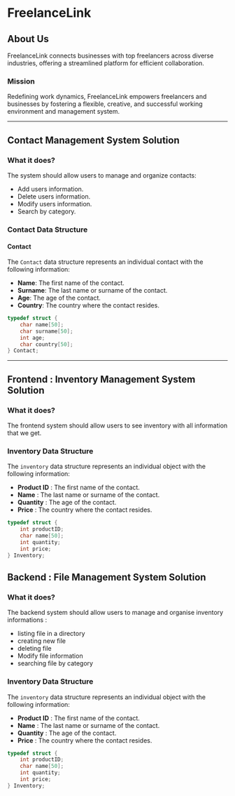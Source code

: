 # FreelanceLink

## About Us

FreelanceLink connects businesses with top freelancers across diverse industries, offering a streamlined platform for efficient collaboration.

### Mission

Redefining work dynamics, FreelanceLink empowers freelancers and businesses by fostering a flexible, creative, and successful working environment and management system.

---

## Contact Management System Solution

### What it does?

The system should allow users to manage and organize contacts:

- Add users information.
- Delete users information.
- Modify users information.
- Search by category.

### Contact Data Structure

#### Contact

The `Contact` data structure represents an individual contact with the following information:

- **Name**: The first name of the contact.
- **Surname**: The last name or surname of the contact.
- **Age**: The age of the contact.
- **Country**: The country where the contact resides.

```c
typedef struct {
    char name[50];
    char surname[50];
    int age;
    char country[50];
} Contact;
```

---

## Frontend : Inventory Management System Solution

### What it does?

The frontend system should allow users to see inventory with all information that we get.

### Inventory Data Structure

The `inventory` data structure represents an individual object with the following information:

- **Product ID** : The first name of the contact.
- **Name** : The last name or surname of the contact.
- **Quantity** : The age of the contact.
- **Price** : The country where the contact resides.

```c
typedef struct {
    int productID;
    char name[50];
    int quantity;
    int price;
} Inventory;
```

## Backend : File Management System Solution

### What it does?

The backend system should allow users to manage and organise inventory informations :
- listing file in a directory
- creating new file
- deleting file
- Modify file information
- searching file by category

### Inventory Data Structure

The `inventory` data structure represents an individual object with the following information:

- **Product ID** : The first name of the contact.
- **Name** : The last name or surname of the contact.
- **Quantity** : The age of the contact.
- **Price** : The country where the contact resides.

```c
typedef struct {
    int productID;
    char name[50];
    int quantity;
    int price;
} Inventory;
```
